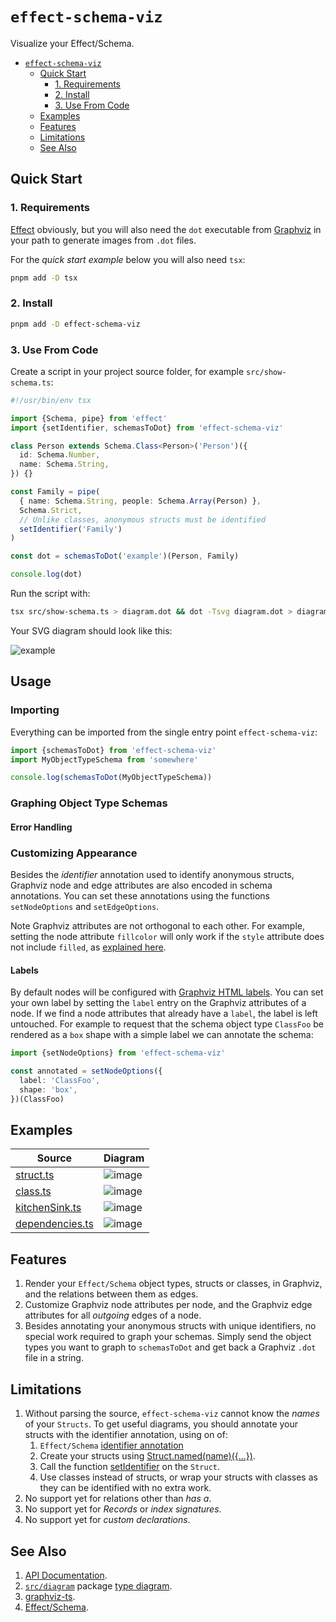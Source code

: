 # `effect-schema-viz`

Visualize your Effect/Schema.

<!-- @import "[TOC]" {cmd="toc" depthFrom=1 depthTo=6 orderedList=false} -->

<!-- code_chunk_output -->

- [`effect-schema-viz`](#effect-schema-viz)
  - [Quick Start](#quick-start)
    - [1. Requirements](#1-requirements)
    - [2. Install](#2-install)
    - [3. Use From Code](#3-use-from-code)
  - [Examples](#examples)
  - [Features](#features)
  - [Limitations](#limitations)
  - [See Also](#see-also)

<!-- /code_chunk_output -->

## Quick Start

### 1. Requirements

[Effect](https://www.npmjs.com/package/effect) obviously, but you will also need
the `dot` executable from [Graphviz](https://graphviz.org) in your path to
generate images from `.dot` files.

For the _quick start example_ below you will also need `tsx`:

```sh
pnpm add -D tsx
```

### 2. Install

```sh
pnpm add -D effect-schema-viz
```

### 3. Use From Code

Create a script in your project source folder, for example `src/show-schema.ts`:

```ts
#!/usr/bin/env tsx

import {Schema, pipe} from 'effect'
import {setIdentifier, schemasToDot} from 'effect-schema-viz'

class Person extends Schema.Class<Person>('Person')({
  id: Schema.Number,
  name: Schema.String,
}) {}

const Family = pipe(
  { name: Schema.String, people: Schema.Array(Person) },
  Schema.Strict,
  // Unlike classes, anonymous structs must be identified
  setIdentifier('Family')
)

const dot = schemasToDot('example')(Person, Family)

console.log(dot)
```

Run the script with:

```sh
tsx src/show-schema.ts > diagram.dot && dot -Tsvg diagram.dot > diagram.svg
```

Your SVG diagram should look like this:

![example](doc/examples/doc-example.svg)

## Usage

### Importing

Everything can be imported from the single entry point `effect-schema-viz`:

```ts
import {schemasToDot} from 'effect-schema-viz'
import MyObjectTypeSchema from 'somewhere'

console.log(schemasToDot(MyObjectTypeSchema))
```

### Graphing Object Type Schemas

#### Error Handling

### Customizing Appearance

Besides the _identifier_ annotation used to identify anonymous structs, Graphviz
node and edge attributes are also encoded in schema annotations. You can set
these annotations using the functions `setNodeOptions` and `setEdgeOptions`.

Note Graphviz attributes are not orthogonal to each other. For example, setting
the node attribute `fillcolor` will only work if the `style` attribute does not
include `filled`, as [explained here](https://graphviz.org/doc/info/shapes.html#styles-for-nodes).

#### Labels

By default nodes will be configured with
[Graphviz HTML labels](https://graphviz.org/doc/info/shapes.html#html). You can
set your own label by setting the `label` entry on the Graphviz attributes of a
node. If we find a node attributes that already have a `label`, the label is
left untouched. For example to request that the schema object type `ClassFoo` be
rendered as a `box` shape with a simple label we can annotate the schema:

```ts
import {setNodeOptions} from 'effect-schema-viz'

const annotated = setNodeOptions({
  label: 'ClassFoo',
  shape: 'box',
})(ClassFoo)
```

## Examples

|                Source                              |                   Diagram             |
|----------------------------------------------------|---------------------------------------|
|[struct.ts](src/test/examples/struct.ts)            |![image](doc/examples/struct.svg)       |
|[class.ts](src/test/examples/class.ts)              |![image](doc/examples/class.svg)       |
|[kitchenSink.ts](src/test/examples/kitchenSink.ts)  |![image](doc/examples/kitchenSink.svg) |
|[dependencies.ts](src/test/examples/dependencies.ts)|![image](doc/examples/dependencies.svg)|

## Features

1. Render your `Effect/Schema` object types, structs or classes, in Graphviz, and the relations between them as edges.
2. Customize Graphviz node attributes per node, and the Graphviz edge attributes for all _outgoing_ edges of a node.
3. Besides annotating your anonymous structs with unique identifiers, no special work required to graph your schemas. Simply send the object types you want to graph to `schemasToDot` and get back a Graphviz `.dot` file in a string.

## Limitations

1. Without parsing the source, `effect-schema-viz` cannot know the _names_ of your `Structs`. To get useful diagrams, you should annotate your structs with the identifier annotation, using on of:
    1. `Effect/Schema` [identifier annotation](https://github.com/Effect-TS/effect/blob/main/packages/effect/src/SchemaAST.ts#L109)
    2. Create your structs using [Struct.named(name)({...})](https://github.com/middle-ages/haag59-monorepo/blob/main/packages/effect-schema-viz/src/schema/annotations.ts#L76).
    3. Call the function [setIdentifier](https://github.com/middle-ages/haag59-monorepo/blob/main/packages/effect-schema-viz/src/schema/annotations.ts#L44) on the `Struct`.
    4. Use classes instead of structs, or wrap your structs with classes as they can be identified with no extra work.
2. No support yet for relations other than _has a_.
3. No support yet for _Records_ or _index signatures_.
4. No support yet for _custom declarations_.

## See Also

1. [API Documentation](https://middle-ages.github.io/effect-schema-viz-docs).
2. [`src/diagram`](src/diagram) package [type diagram](https://raw.githubusercontent.com/middle-ages/haag59-monorepo/refs/heads/main/packages/effect-schema-viz/src/diagram/doc/effect-schema-viz-diagram-model.png).
3. [graphviz-ts](https://github.com/ts-graphviz/ts-graphviz).
4. [Effect/Schema](https://effect.website/docs/schema/introduction).
